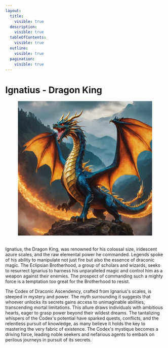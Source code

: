 ```yaml
---
layout:
  title:
    visible: true
  description:
    visible: true
  tableOfContents:
    visible: true
  outline:
    visible: true
  pagination:
    visible: true
---
```


# Ignatius - Dragon King

<figure><img src="../../.gitbook/assets/image0_0-2 (1).jpg" alt=""><figcaption></figcaption></figure>

\
Ignatius, the Dragon King, was renowned for his colossal size, iridescent azure scales, and the raw elemental power he commanded. Legends spoke of his ability to manipulate not just fire but also the essence of draconic magic. The Eclipsian Brotherhood, a group of scholars and wizards, seeks to resurrect Ignarius to harness his unparalleled magic and control him as a weapon against their enemies. The prospect of commanding such a mighty force is a temptation too great for the Brotherhood to resist.

The Codex of Draconic Ascendency, crafted from Ignarius's scales, is steeped in mystery and power. The myth surrounding it suggests that whoever unlocks its secrets gains access to unimaginable abilities, transcending mortal limitations. This allure draws individuals with ambitious hearts, eager to grasp power beyond their wildest dreams. The tantalizing whispers of the Codex's potential have sparked quests, conflicts, and the relentless pursuit of knowledge, as many believe it holds the key to mastering the very fabric of existence. The Codex's mystique becomes a driving force, leading noble seekers and nefarious agents to embark on perilous journeys in pursuit of its secrets.
